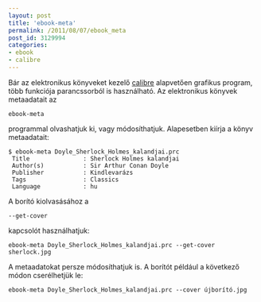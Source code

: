 ```yaml
---
layout: post
title: 'ebook-meta'
permalink: /2011/08/07/ebook_meta
post_id: 3129994
categories: 
- ebook
- calibre
---
```


Bár az elektronikus könyveket kezelő 
[calibre](http://calibre-ebook.com/) alapvetően grafikus program, több funkciója parancssorból is használható. Az elektronikus könyvek metaadatait az 
```
ebook-meta
```
 programmal olvashatjuk ki, vagy módosíthatjuk. 
Alapesetben kiírja a könyv metaadatait: 
```
$ ebook-meta Doyle_Sherlock_Holmes_kalandjai.prc
 Title               : Sherlock Holmes kalandjai
 Author(s)           : Sir Arthur Conan Doyle
 Publisher           : Kindlevarázs
 Tags                : Classics
 Language            : hu
```
A borító kiolvasásához a 
```
--get-cover
```
 kapcsolót használhatjuk:  
```
ebook-meta Doyle_Sherlock_Holmes_kalandjai.prc --get-cover sherlock.jpg
``` 
A metaadatokat persze módosíthatjuk is. A borítót például a következő módon cserélhetjük le: 
```
ebook-meta Doyle_Sherlock_Holmes_kalandjai.prc --cover újborító.jpg
``` 
 